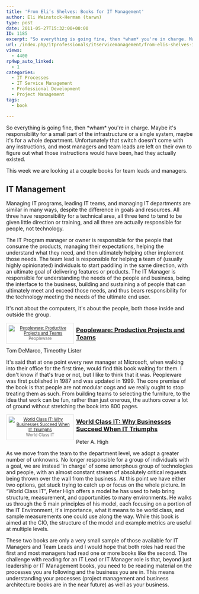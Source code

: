 ```yaml
---
title: 'From Eli’s Shelves: Books for IT Management'
author: Eli Weinstock-Herman (tarwn)
type: post
date: 2011-05-27T15:32:00+00:00
ID: 1185
excerpt: "So everything is going fine, then *wham* you're in charge. Maybe it's responsibility for a small part of the infrastructure or a single system, maybe it's for a whole department. Unfortunately that switch doesn't come with any instructions, and most managers and team leads are left on their own to figure out what those instructions would have been, had they actually existed."
url: /index.php/itprofessionals/itservicemanagement/from-elis-shelves-it-management/
views:
  - 4400
rp4wp_auto_linked:
  - 1
categories:
  - IT Processes
  - IT Service Management
  - Professional Development
  - Project Management
tags:
  - book

---
```

So everything is going fine, then \*wham\* you're in charge. Maybe it's responsibility for a small part of the infrastructure or a single system, maybe it's for a whole department. Unfortunately that switch doesn't come with any instructions, and most managers and team leads are left on their own to figure out what those instructions would have been, had they actually existed.

This week we are looking at a couple books for team leads and managers.

## IT Management

Managing IT programs, leading IT teams, and managing IT departments are similar in many ways, despite the difference in goals and resources. All three have responsibility for a technical area, all three tend to tend to be given little direction or training, and all three are actually responsible for people, not technology. 

The IT Program manager or owner is responsible for the people that consume the products, managing their expectations, helping the understand what they need, and then ultimately helping other implement those needs. The team lead is responsible for helping a team of (usually highly opinionated) individuals to start paddling in the same direction, with an ultimate goal of delivering features or products. The IT Manager is responsible for understanding the needs of the people and business, being the interface to the business, building and sustaining a of people that can ultimately meet and exceed those needs, and thus bears responsibility for the technology meeting the needs of the ultimate end user.

It's not about the computers, it's about the people, both those inside and outside the group. 

<div style="float: left; padding: .5em; width: 170px; margin: 0em .5em .5em 0px; border: 1px solid #dddddd; color: #666666; font-size: .8em; text-align: center; position: relative;">
  <a href="http://www.amazon.com/Peopleware-Productive-Projects-Teams-Second/dp/0932633439" title="Peopleware: Productive Projects and Teams"><img src="http://tiernok.com/_n_images/books/pppat.jpg" alt="Peopleware: Productive Projects and Teams" /></a><br /> Peopleware
</div>

### [Peopleware: Productive Projects and Teams][1]  
Tom DeMarco, Timeothy Lister

It's said that at one point every new manager at Microsoft, when walking into their office for the first time, would find this book waiting for them. I don't know if that's true or not, but I like to think that it was. Peopleware was first published in 1987 and was updated in 1999. The core premise of the book is that people are not modular cogs and we really ought to stop treating them as such. From building teams to selecting the furniture, to the idea that work can be fun, rather than just onerous, the authors cover a lot of ground without stretching the book into 800 pages. <br style="clear: left" />

<div style="float: left; padding: .5em; width: 170px; margin: 0em .5em .5em 0px; border: 1px solid #dddddd; color: #666666; font-size: .8em; text-align: center; position: relative;">
  <a href="http://www.amazon.com/World-Class-Businesses-Succeed-Triumphs/dp/0470450185/ref=sr_1_1?ie=UTF8&s=books&qid=1266457090&sr=1-1" title="World Class IT: Why Businesses Succeed When IT Triumphs at Amazon"><img src="http://tiernok.com/_n_images/books/wci.jpg" alt="World Class IT: Why Businesses Succeed When IT Triumphs" /></a><br /> World Class IT
</div>

### [World Class IT: Why Businesses Succeed When IT Triumphs][2]  
Peter A. High

As we move from the team to the department level, we adopt a greater number of unknowns. No longer responsible for a group of individuals with a goal, we are instead 'in charge' of some amorphous group of technologies and people, with an almost constant stream of absolutely critical requests being thrown over the wall from the business. At this point we have either two options, get stuck trying to catch up or focus on the whole picture. In “World Class IT”, Peter High offers a model he has used to help bring structure, measurement, and opportunities to many environments. He walks us through the 5 main principles of his model, each focusing on a portion of the IT Environment, it's importance, what it means to be world class, and sample measurements one could use along the way. While this book is aimed at the CIO, the structure of the model and example metrics are useful at multiple levels.

These two books are only a very small sample of those available for IT Managers and Team Leads and I would hope that both roles had read the first and most managers had read one or more books like the second. The challenge with reading for an IT Lead or IT Manager role is that, beyond just leadership or IT Management books, you need to be reading material on the processes you are following and the business you are in. This means understanding your processes (project management and business architecture books are in the near future) as well as your business.

 [1]: http://www.amazon.com/Peopleware-Productive-Projects-Teams-Second/dp/0932633439 "Peopleware: Productive Projects and Teams as Amazon"
 [2]: http://www.amazon.com/World-Class-Businesses-Succeed-Triumphs/dp/0470450185/ref=sr_1_1?ie=UTF8&s=books&qid=1266457090&sr=1-1 "World Class IT: Why Businesses Succeed When IT Triumphs"